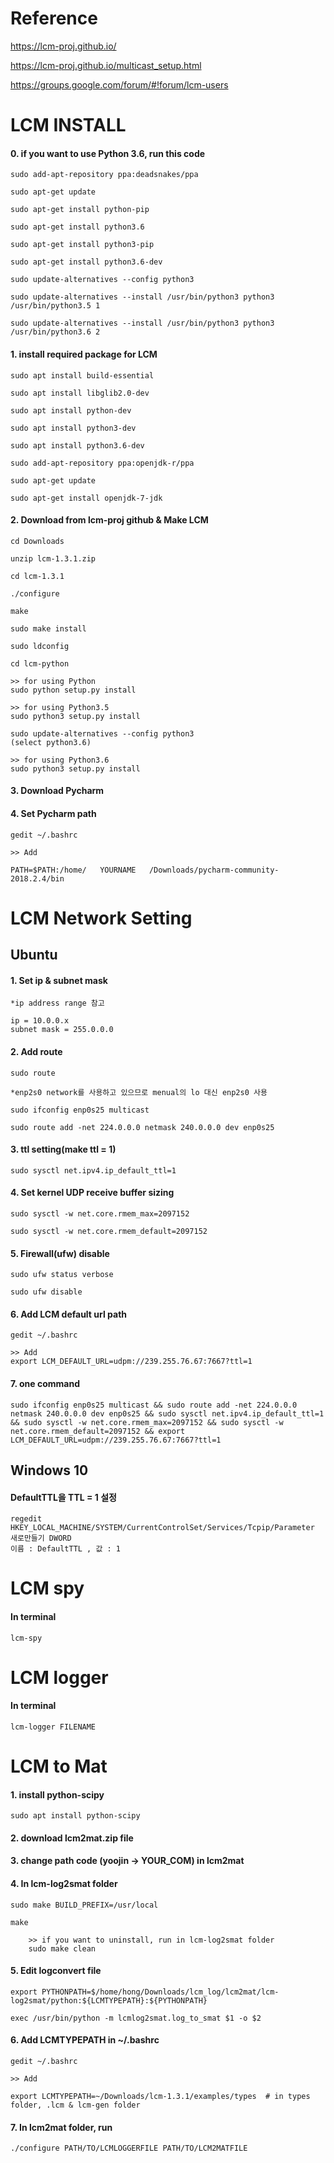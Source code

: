 # Reference

https://lcm-proj.github.io/

https://lcm-proj.github.io/multicast_setup.html

https://groups.google.com/forum/#!forum/lcm-users


# LCM INSTALL

####	0. if you want to use Python 3.6, run this code
	
	sudo add-apt-repository ppa:deadsnakes/ppa
	
	sudo apt-get update
	
	sudo apt-get install python-pip
	
	sudo apt-get install python3.6
	
	sudo apt-get install python3-pip
	
	sudo apt-get install python3.6-dev
	
	sudo update-alternatives --config python3
	
	sudo update-alternatives --install /usr/bin/python3 python3 /usr/bin/python3.5 1
	
	sudo update-alternatives --install /usr/bin/python3 python3 /usr/bin/python3.6 2

####	1. install required package for LCM

	sudo apt install build-essential
	
	sudo apt install libglib2.0-dev
	
	sudo apt install python-dev
	
	sudo apt install python3-dev
 	
	sudo apt install python3.6-dev
	
	sudo add-apt-repository ppa:openjdk-r/ppa
	
	sudo apt-get update
	
	sudo apt-get install openjdk-7-jdk
  
  
####	2. Download from lcm-proj github & Make LCM
	
	cd Downloads
	
	unzip lcm-1.3.1.zip
  	
	cd lcm-1.3.1
  	
	./configure
  	
	make
  	
	sudo make install
  	
	sudo ldconfig
  	
	cd lcm-python
  	
	>> for using Python
	sudo python setup.py install
  	
	>> for using Python3.5
	sudo python3 setup.py install
  	
	sudo update-alternatives --config python3
	(select python3.6)
  	
	>> for using Python3.6
	sudo python3 setup.py install 
  
####	3. Download Pycharm

####	4. Set Pycharm path
  	
	gedit ~/.bashrc
	
	>> Add
	
	PATH=$PATH:/home/   YOURNAME   /Downloads/pycharm-community-2018.2.4/bin


# LCM Network Setting
## Ubuntu

####	1. Set ip & subnet mask

	*ip address range 참고
		
	ip = 10.0.0.x
	subnet mask = 255.0.0.0	

####	2. Add route

	sudo route
	
	*enp2s0 network를 사용하고 있으므로 menual의 lo 대신 enp2s0 사용

	sudo ifconfig enp0s25 multicast
		
	sudo route add -net 224.0.0.0 netmask 240.0.0.0 dev enp0s25

####	3. ttl setting(make ttl = 1)

	sudo sysctl net.ipv4.ip_default_ttl=1

####	4. Set kernel UDP receive buffer sizing

	sudo sysctl -w net.core.rmem_max=2097152

	sudo sysctl -w net.core.rmem_default=2097152

####	5. Firewall(ufw) disable

	sudo ufw status verbose
	
	sudo ufw disable	

####	6. Add LCM default url path

	gedit ~/.bashrc
		
	>> Add
	export LCM_DEFAULT_URL=udpm://239.255.76.67:7667?ttl=1
	
####	7. one command
	
	sudo ifconfig enp0s25 multicast && sudo route add -net 224.0.0.0 netmask 240.0.0.0 dev enp0s25 && sudo sysctl net.ipv4.ip_default_ttl=1 && sudo sysctl -w net.core.rmem_max=2097152 && sudo sysctl -w net.core.rmem_default=2097152 && export LCM_DEFAULT_URL=udpm://239.255.76.67:7667?ttl=1 

## Windows 10

####	DefaultTTL을 TTL = 1 설정

	regedit
	HKEY_LOCAL_MACHINE/SYSTEM/CurrentControlSet/Services/Tcpip/Parameter
	새로만들기 DWORD
	이름 : DefaultTTL , 값 : 1


# LCM spy

####	In terminal
	
	lcm-spy
	
	
# LCM logger

####	In terminal
	
	lcm-logger FILENAME



# LCM to Mat

####	1. install python-scipy
	
	sudo apt install python-scipy

####	2. download lcm2mat.zip file

####	3. change path code (yoojin -> YOUR_COM) in lcm2mat

####	4. In lcm-log2smat folder
  	
	sudo make BUILD_PREFIX=/usr/local
  	
	make
  
    	>> if you want to uninstall, run in lcm-log2smat folder
    	sudo make clean
    
####	5. Edit logconvert file
  	
	export PYTHONPATH=$/home/hong/Downloads/lcm_log/lcm2mat/lcm-log2smat/python:${LCMTYPEPATH}:${PYTHONPATH}
  	
	exec /usr/bin/python -m lcmlog2smat.log_to_smat $1 -o $2
  
####	6. Add LCMTYPEPATH in ~/.bashrc
  	
	gedit ~/.bashrc
	
	>> Add
     	
	export LCMTYPEPATH=~/Downloads/lcm-1.3.1/examples/types  # in types folder, .lcm & lcm-gen folder
  
####	7. In lcm2mat folder, run 
  	
	./configure PATH/TO/LCMLOGGERFILE PATH/TO/LCM2MATFILE
	


